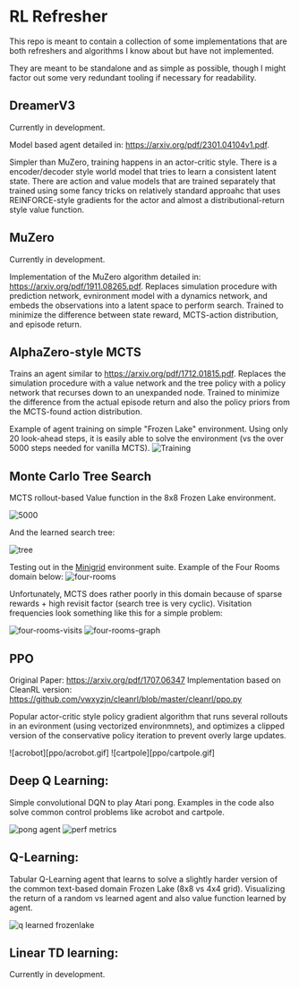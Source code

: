 # RL Refresher

This repo is meant to contain a collection of some implementations that are both refreshers and algorithms I know about but have not implemented. 

They are meant to be standalone and as simple as possible, though I might factor out some very redundant tooling if necessary for readability.


## DreamerV3

Currently in development.

Model based agent detailed in: https://arxiv.org/pdf/2301.04104v1.pdf.

Simpler than MuZero, training happens in an actor-critic style. There is a encoder/decoder style world model that tries to learn a consistent latent state. There are action and value models that are trained separately that trained using some fancy tricks on relatively standard approahc that uses REINFORCE-style gradients for the actor and almost a distributional-return style value function.


## MuZero

Currently in development.

Implementation of the MuZero algorithm detailed in: https://arxiv.org/pdf/1911.08265.pdf. Replaces simulation procedure with prediction network, evnironment model with a dynamics network, and embeds the observations into a latent space to perform search. Trained to minimize the difference between state reward, MCTS-action distribution, and episode return.


## AlphaZero-style MCTS

Trains an agent similar to https://arxiv.org/pdf/1712.01815.pdf. Replaces the simulation procedure with a value network and the tree policy with a policy network that recurses down to an unexpanded node. Trained to minimize the difference from the actual episode return and also the policy priors from the MCTS-found action distribution.


Example of agent training on simple "Frozen Lake" environment. Using only 20 look-ahead steps, it is easily able to solve the environment (vs the over 5000 steps needed for vanilla MCTS).
![Training](mcts-alpha-zero/frozen_lake/trained_network.PNG)



## Monte Carlo Tree Search

MCTS rollout-based Value function in the 8x8 Frozen Lake environment.

![5000](mcts/frozen-lake/value-5000.png)

And the learned search tree:

![tree](mcts/frozen-lake/visit-tree.png)


Testing out in the [Minigrid](https://github.com/Farama-Foundation/Minigrid/blob/master/minigrid/minigrid_env.py) environment suite. Example of the Four Rooms domain below:
![four-rooms](mcts/four-rooms/env.png)

Unfortunately, MCTS does rather poorly in this domain because of sparse rewards + high revisit factor (search tree is very cyclic). Visitation frequencies look something like this for a simple problem:

![four-rooms-visits](mcts/four-rooms/visits.png)
![four-rooms-graph](mcts/four-rooms/visit-graph.png)

## PPO 
Original Paper: https://arxiv.org/pdf/1707.06347
Implementation based on CleanRL version: https://github.com/vwxyzjn/cleanrl/blob/master/cleanrl/ppo.py

Popular actor-critic style policy gradient algorithm that runs several rollouts in an evironment (using vectorized
environmnets), and optimizes a clipped version of the conservative policy iteration to prevent overly large updates.

![acrobot][ppo/acrobot.gif]
![cartpole][ppo/cartpole.gif]

## Deep Q Learning:

Simple convolutional DQN to play Atari pong. Examples in the code also solve common control problems like acrobot and cartpole.

![pong agent](deep-q-learning/pong/eval.gif)
![perf metrics](deep-q-learning/pong/tensorboard.PNG)

## Q-Learning:

Tabular Q-Learning agent that learns to solve a slightly harder version of the common text-based domain Frozen Lake (8x8 vs 4x4 grid). Visualizing the return of a random vs learned agent and also value function learned by agent.

![q learned frozenlake](q-learning/frozen_lake/plots.png)

## Linear TD learning:

Currently in development.
